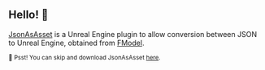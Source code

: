 ## Hello! 👋

[JsonAsAsset](https://github.com/JsonAsAsset/JsonAsAsset) is a Unreal Engine plugin to allow conversion between JSON to Unreal Engine, obtained from [FModel](https://fmodel.app).

<sub>🤫 Psst! You can skip and download JsonAsAsset [here](https://github.com/JsonAsAsset/JsonAsAsset/releases).</sub>
